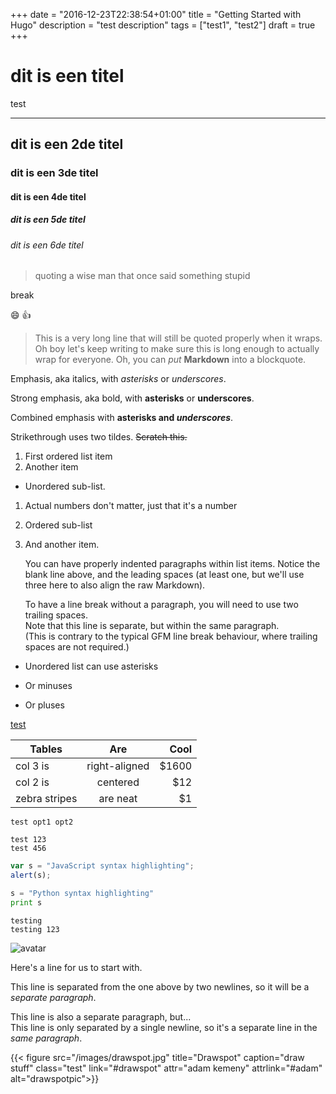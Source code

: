+++
date = "2016-12-23T22:38:54+01:00"
title = "Getting Started with Hugo"
description = "test description"
tags = ["test1", "test2"]
draft = true
+++

# dit is een titel
test

---

## dit is een 2de titel
### dit is een 3de titel
#### dit is een 4de titel
##### dit is een 5de titel
###### dit is een 6de titel

> quoting a wise man that once said something stupid

break

:smile: :+1:

> This is a very long line that will still be quoted properly when it wraps. Oh boy let's keep writing to make sure this is long enough to actually wrap for everyone. Oh, you can *put* **Markdown** into a blockquote. 

Emphasis, aka italics, with *asterisks* or _underscores_.

Strong emphasis, aka bold, with **asterisks** or __underscores__.

Combined emphasis with **asterisks and _underscores_**.

Strikethrough uses two tildes. ~~Scratch this.~~

1. First ordered list item
2. Another item
  * Unordered sub-list. 
1. Actual numbers don't matter, just that it's a number
  1. Ordered sub-list
4. And another item.

    You can have properly indented paragraphs within list items. Notice the blank line above, and the leading spaces (at least one, but we'll use three here to also align the raw Markdown).

    To have a line break without a paragraph, you will need to use two trailing spaces.  
    Note that this line is separate, but within the same paragraph.  
    (This is contrary to the typical GFM line break behaviour, where trailing spaces are not required.)

* Unordered list can use asterisks
- Or minuses
+ Or pluses

[test](http://google.com/)

| Tables        | Are           | Cool  |
| ------------- |:-------------:| -----:|
| col 3 is      | right-aligned | $1600 |
| col 2 is      | centered      |   $12 |
| zebra stripes | are neat      |    $1 |

`test opt1 opt2`

```
test 123
test 456
```

```javascript
var s = "JavaScript syntax highlighting";
alert(s);
```
 
```python
s = "Python syntax highlighting"
print s
```

    testing
    testing 123

![avatar](/images/logo.png)

Here's a line for us to start with.

This line is separated from the one above by two newlines, so it will be a *separate paragraph*.

This line is also a separate paragraph, but...    
This line is only separated by a single newline, so it's a separate line in the *same paragraph*.

{{< figure src="/images/drawspot.jpg" title="Drawspot" caption="draw stuff" class="test" link="#drawspot" attr="adam kemeny" attrlink="#adam" alt="drawspotpic">}}
